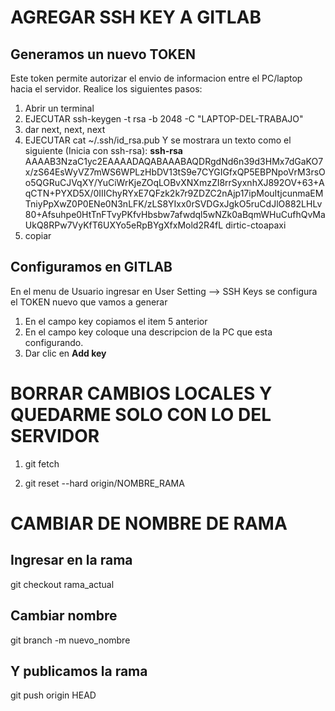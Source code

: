 
# AGREGAR SSH KEY A GITLAB

## Generamos un nuevo TOKEN 

Este token permite autorizar el envio de informacion entre el PC/laptop hacia el servidor.
Realice los siguientes pasos:
1. Abrir un terminal
2. EJECUTAR ssh-keygen -t rsa -b 2048 -C "LAPTOP-DEL-TRABAJO"
3. dar next, next, next
4. EJECUTAR cat ~/.ssh/id_rsa.pub
Y se mostrara un texto como el siguiente (Inicia con ssh-rsa):
**ssh-rsa** AAAAB3NzaC1yc2EAAAADAQABAAABAQDRgdNd6n39d3HMx7dGaKO7x/zS64EsWyVZ7mWS6WPLzHbDV13tS9e7CYGIGfxQP5EBPNpoVrM3rsOo5QGRuCJVqXY/YuCiWrKjeZOqLOBvXNXmzZI8rrSyxnhXJ892OV+63+AqCTN+PYXD5X/0IIIChyRYxE7QFzk2k7r9ZDZC2nAjp17ipMouItjcunmaEMTniyPpXwZ0P0ENe0N3nLFK/zLS8YIxx0rSVDGxJgkO5ruCdJlO882LHLv80+Afsuhpe0HtTnFTvyPKfvHbsbw7afwdql5wNZk0aBqmWHuCufhQvMaUkQ8RPw7VyKfT6UXYo5eRpBYgXfxMold2R4fL dirtic-ctoapaxi
5. copiar 

## Configuramos en GITLAB
En el menu de Usuario ingresar en User Setting --> SSH Keys se configura el TOKEN nuevo que vamos a generar
1. En el campo key copiamos el item 5 anterior
2. En el campo key coloque una descripcion de la PC que esta configurando.
3. Dar clic en **Add key**


# BORRAR CAMBIOS LOCALES Y QUEDARME SOLO CON LO DEL SERVIDOR

1. git fetch

2. git reset --hard origin/NOMBRE_RAMA

# CAMBIAR DE NOMBRE DE RAMA
## Ingresar en la rama
git checkout rama_actual
## Cambiar nombre
git branch -m nuevo_nombre
## Y publicamos la rama
git push origin HEAD

